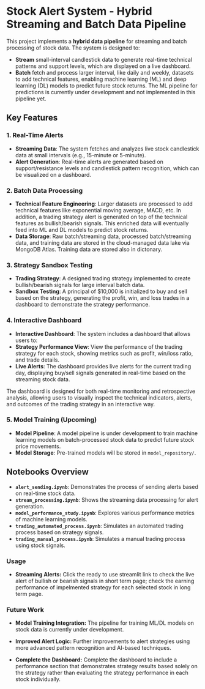 # Stock Alert System - Hybrid Streaming and Batch Data Pipeline

This project implements a **hybrid data pipeline** for streaming and batch processing of stock data. The system is designed to:

- **Stream** small-interval candlestick data to generate real-time technical patterns and support levels, which are displayed on a live dashboard.
- **Batch** fetch and process larger interval, like daily and weekly, datasets to add technical features, enabling machine learning (ML) and deep learning (DL) models to predict future stock returns. The ML pipeline for predictions is currently under development and not implemented in this pipeline yet.

## Key Features

### 1. Real-Time Alerts
- **Streaming Data**: The system fetches and analyzes live stock candlestick data at small intervals (e.g., 15-minute or 5-minute).
- **Alert Generation**: Real-time alerts are generated based on support/resistance levels and candlestick pattern recognition, which can be visualized on a dashboard.

### 2. Batch Data Processing
- **Technical Feature Engineering**: Larger datasets are processed to add technical features like exponential moving average, MACD, etc. In addition, a trading strategy alert is generated on top of the technical features as bullish/bearish signals. This enriched data will eventually feed into ML and DL models to predict stock returns.
- **Data Storage**: Raw batch/streaming data, processed batch/streaming data, and training data are stored in the cloud-managed data lake via MongoDB Atlas. Training data are stored also in dictonary.

### 3. Strategy Sandbox Testing
- **Trading Strategy**: A designed trading strategy implemented to create bullish/bearish signals for large interval batch data.
- **Sandbox Testing**: A principal of $10,000 is initialized to buy and sell based on the strategy, generating the profit, win, and loss trades in a dashboard to demonstrate the strategy performance.

### 4. Interactive Dashboard
- **Interactive Dashboard**: The system includes a dashboard that allows users to:
- **Strategy Performance View**: View the performance of the trading strategy for each stock, showing metrics such as profit, win/loss ratio, and trade details.
- **Live Alerts**: The dashboard provides live alerts for the current trading day, displaying buy/sell signals generated in real-time based on the streaming stock data.
  
The dashboard is designed for both real-time monitoring and retrospective analysis, allowing users to visually inspect the technical indicators, alerts, and outcomes of the trading strategy in an interactive way.

### 5. Model Training (Upcoming)
- **Model Pipeline**: A model pipeline is under development to train machine learning models on batch-processed stock data to predict future stock price movements.
- **Model Storage**: Pre-trained models will be stored in `model_repository/`.

## Notebooks Overview
- **`alert_sending.ipynb`**: Demonstrates the process of sending alerts based on real-time stock data.
- **`stream_processing.ipynb`**: Shows the streaming data processing for alert generation.
- **`model_performance_study.ipynb`**: Explores various performance metrics of machine learning models.
- **`trading_automated_process.ipynb`**: Simulates an automated trading process based on strategy signals.
- **`trading_manual_process.ipynb`**: Simulates a manual trading process using stock signals.

### Usage

- **Streaming Alerts:**  Click the ready to use streamlit link to check the live alert of bullish or bearish signals in short term page; check the earning performance of impelmented strategy for each selected stock in long term page. 

### Future Work

- **Model Training Integration:** The pipeline for training ML/DL models on stock data is currently under development.

- **Improved Alert Logic:** Further improvements to alert strategies using more advanced pattern recognition and AI-based techniques.
- **Complete the Dashboard:** Complete the dashboard to include a performance section that demonstrates strategy results based solely on the strategy rather than evaluating the strategy performance in each stock individually.
